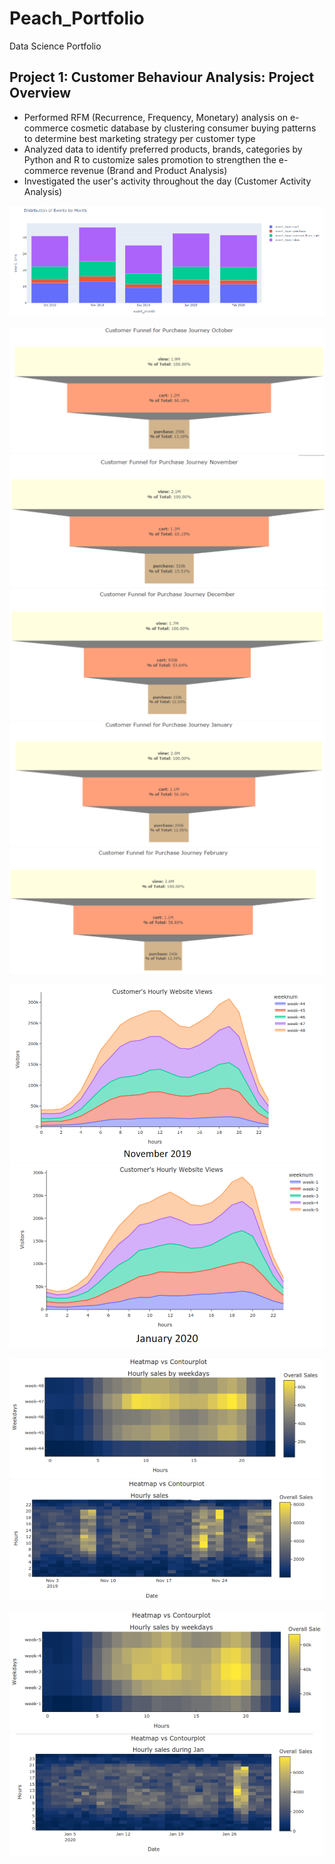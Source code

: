 # Peach_Portfolio
Data Science Portfolio

## Project 1: Customer Behaviour Analysis: Project Overview
* Performed RFM (Recurrence, Frequency, Monetary) analysis on e-commerce cosmetic database by clustering consumer buying patterns to determine best marketing strategy per customer type
*  Analyzed data to identify preferred products, brands, categories by Python and R to customize sales promotion to strengthen the e-commerce revenue (Brand and Product Analysis)
*  Investigated the user's activity throughout the day (Customer Activity Analysis)

![](/Image/Event_Bar_Graph.PNG)

![](/Image/Customer_Funnel_Oct.PNG)
![](/Image/Customer_Funnel_Nov.PNG)
![](/Image/Customer_Funnel_Dec.PNG)
![](/Image/Customer_Funnel_Jan.PNG)
![](/Image/Customer_Funnel_Feb.PNG)


![](/Image/Customer's_Hourly_Website_Views_Nov.PNG)
![](/Image/Customer's_Hourly_Website_Views_Jan.PNG)


![](/Image/HeatMap_Weekly_by_Hourly_Sales_Nov.PNG)
![](/Image/HeatMap_Hourly_Sales_Nov.PNG)


![](/Image/HeatMap_Weekly_by_Hourly_Sales_Jan.PNG)
![](/Image/HeatMap_Hourly_Sales_Jan.PNG)

